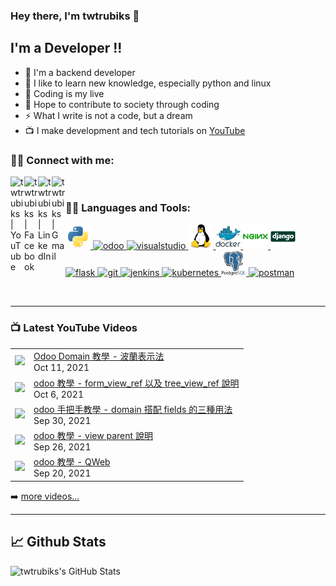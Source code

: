 ### Hey there, I'm twtrubiks 👋

## I'm a Developer !!

- 🔭 I'm a backend developer
- 🌱 I like to learn new knowledge, especially python and linux
- 👯 Coding is my live
- 🥅 Hope to contribute to society through coding
- ⚡  What I write is not a code, but a dream
- 📺 I make development and tech tutorials on [YouTube](https://www.youtube.com/user/blue524326)

### 🙋‍♂️ Connect with me:

[<img align="left" alt="twtrubiks | YouTube" width="22px" src="https://cdn.jsdelivr.net/npm/simple-icons@v3/icons/youtube.svg" />][youtube]
[<img align="left" alt="twtrubiks | Facebook" width="22px" src="https://cdn.jsdelivr.net/npm/simple-icons@v3/icons/facebook.svg" />][facebook]
[<img align="left" alt="twtrubiks | LinkedIn" width="22px" src="https://cdn.jsdelivr.net/npm/simple-icons@v3/icons/linkedin.svg" />][linkedin]
[<img align="left" alt="twtrubiks | Gmail" width="22px" src="https://cdn.jsdelivr.net/npm/simple-icons@v3/icons/gmail.svg" />][gmail]

<br />

### 👨‍💻 Languages and Tools:

<p align="left"> <a href="https://www.python.org" target="_blank"> <img src="https://raw.githubusercontent.com/devicons/devicon/master/icons/python/python-original.svg" alt="python" width="40" height="40"/> <a href="https://www.odoo.com/" target="_blank"> <img src="https://upload.wikimedia.org/wikipedia/commons/thumb/5/50/Odoo_logo.svg/320px-Odoo_logo.svg.png" alt="odoo" width="65" height="40"/> </a> <a href="https://code.visualstudio.com/" target="_blank"> <img src="https://upload.wikimedia.org/wikipedia/commons/thumb/9/9a/Visual_Studio_Code_1.35_icon.svg/240px-Visual_Studio_Code_1.35_icon.svg.png" alt="visualstudio" width="40" height="40"/> </a> <a href="https://www.linux.org/" target="_blank"> <img src="https://raw.githubusercontent.com/devicons/devicon/master/icons/linux/linux-original.svg" alt="linux" width="40" height="40"/> <a href="https://www.docker.com/" target="_blank"> <img src="https://raw.githubusercontent.com/devicons/devicon/master/icons/docker/docker-original-wordmark.svg" alt="docker" width="40" height="40"/> </a> </a> <a href="https://www.nginx.com" target="_blank"> <img src="https://raw.githubusercontent.com/devicons/devicon/master/icons/nginx/nginx-original.svg" alt="nginx" width="40" height="40"/> </a> </a> <a href="https://www.djangoproject.com/" target="_blank"> <img src="https://raw.githubusercontent.com/devicons/devicon/master/icons/django/django-original.svg" alt="django" width="40" height="40"/> </a> <a href="https://flask.palletsprojects.com/" target="_blank"> <img src="https://www.vectorlogo.zone/logos/pocoo_flask/pocoo_flask-icon.svg" alt="flask" width="40" height="40"/> </a> <a href="https://git-scm.com/" target="_blank"> <img src="https://www.vectorlogo.zone/logos/git-scm/git-scm-icon.svg" alt="git" width="40" height="40"/> </a> <a href="https://www.jenkins.io" target="_blank"> <img src="https://www.vectorlogo.zone/logos/jenkins/jenkins-icon.svg" alt="jenkins" width="40" height="40"/> </a> <a href="https://kubernetes.io" target="_blank"> <img src="https://www.vectorlogo.zone/logos/kubernetes/kubernetes-icon.svg" alt="kubernetes" width="40" height="40"/> </a> <a href="https://www.postgresql.org" target="_blank"> <img src="https://raw.githubusercontent.com/devicons/devicon/master/icons/postgresql/postgresql-original-wordmark.svg" alt="postgresql" width="40" height="40"/> </a> <a href="https://postman.com" target="_blank"> <img src="https://www.vectorlogo.zone/logos/getpostman/getpostman-icon.svg" alt="postman" width="40" height="40"/> </a> </p>

<br />

---

### 📺 Latest YouTube Videos

<table>
    <tbody>
<!-- YOUTUBE:START --><tr><td><a href="https://www.youtube.com/watch?v=Gr8eXYRSrtM"><img width="140px" src="https://i.ytimg.com/vi/Gr8eXYRSrtM/mqdefault.jpg"></a></td>
<td><a href="https://www.youtube.com/watch?v=Gr8eXYRSrtM">Odoo Domain 教學 - 波蘭表示法</a><br/>Oct 11, 2021</td></tr>
<tr><td><a href="https://www.youtube.com/watch?v=_YkrOp3ytlQ"><img width="140px" src="https://i.ytimg.com/vi/_YkrOp3ytlQ/mqdefault.jpg"></a></td>
<td><a href="https://www.youtube.com/watch?v=_YkrOp3ytlQ">odoo 教學 - form_view_ref 以及 tree_view_ref 說明</a><br/>Oct 6, 2021</td></tr>
<tr><td><a href="https://www.youtube.com/watch?v=ZUNRoWxVWAE"><img width="140px" src="https://i.ytimg.com/vi/ZUNRoWxVWAE/mqdefault.jpg"></a></td>
<td><a href="https://www.youtube.com/watch?v=ZUNRoWxVWAE">odoo 手把手教學 - domain 搭配 fields 的三種用法</a><br/>Sep 30, 2021</td></tr>
<tr><td><a href="https://www.youtube.com/watch?v=i_hG4s_YJN0"><img width="140px" src="https://i.ytimg.com/vi/i_hG4s_YJN0/mqdefault.jpg"></a></td>
<td><a href="https://www.youtube.com/watch?v=i_hG4s_YJN0">odoo 教學 - view parent 說明</a><br/>Sep 26, 2021</td></tr>
<tr><td><a href="https://www.youtube.com/watch?v=FE9lvN62aTo"><img width="140px" src="https://i.ytimg.com/vi/FE9lvN62aTo/mqdefault.jpg"></a></td>
<td><a href="https://www.youtube.com/watch?v=FE9lvN62aTo">odoo 教學 - QWeb</a><br/>Sep 20, 2021</td></tr>
<!-- YOUTUBE:END -->
    </tbody>
</table>

➡️ [more videos...](https://www.youtube.com/user/blue524326)

---

## 📈 Github Stats

<p align="left">
  <img align="left" alt="twtrubiks's GitHub Stats" src="https://github-readme-stats.vercel.app/api?username=twtrubiks&show_icons=true&hide_border=true" />
</p>

[youtube]: https://www.youtube.com/user/blue524326
[linkedin]: https://www.linkedin.com/in/twtrubiks-a09330145/
[facebook]: https://www.facebook.com/TWTRubiks
[gmail]: mailto:twtrubiks@gmail.com
